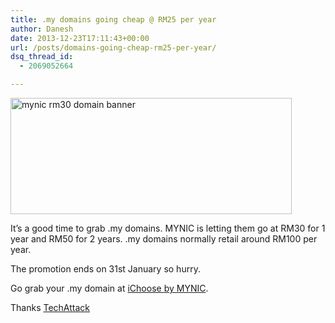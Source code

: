 ```yaml
---
title: .my domains going cheap @ RM25 per year
author: Danesh
date: 2013-12-23T17:11:43+00:00
url: /posts/domains-going-cheap-rm25-per-year/
dsq_thread_id:
  - 2069052664

---
```

<a href="/posts/domains-going-cheap-rm25-per-year/ichoose-my-rm30-mydomain-2/" rel="attachment wp-att-3386"><img loading="lazy" class="alignnone size-medium wp-image-3386" alt="mynic rm30 domain banner" src="/wp-content/uploads/2013/12/ichoose-my-rm30-mydomain-450x186.png" width="450" height="186" srcset="/wp-content/uploads/2013/12/ichoose-my-rm30-mydomain-450x186.png 450w, /wp-content/uploads/2013/12/ichoose-my-rm30-mydomain.png 807w" sizes="(max-width: 450px) 100vw, 450px" /></a>

It&#8217;s a good time to grab .my domains. MYNIC is letting them go at RM30 for 1 year and RM50 for 2 years. .my domains normally retail around RM100 per year.

The promotion ends on 31st January so hurry.

Go grab your .my domain at [iChoose by MYNIC][1].

Thanks [TechAttack][2]

 [1]: http://www.ichoose.my/index.php
 [2]: http://www.techattack.my/9241/mynic-offering-domains-rm30-year-rm50-couple-years-offer-valid-december-31st-2013/